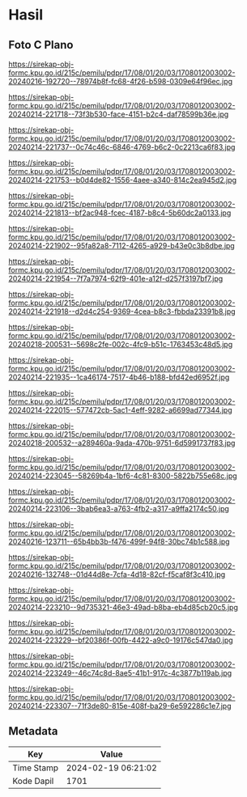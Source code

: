 # Hasil

## Foto C Plano

https://sirekap-obj-formc.kpu.go.id/215c/pemilu/pdpr/17/08/01/20/03/1708012003002-20240216-192720--78974b8f-fc68-4f26-b598-0309e64f96ec.jpg

https://sirekap-obj-formc.kpu.go.id/215c/pemilu/pdpr/17/08/01/20/03/1708012003002-20240214-221718--73f3b530-face-4151-b2c4-daf78599b36e.jpg

https://sirekap-obj-formc.kpu.go.id/215c/pemilu/pdpr/17/08/01/20/03/1708012003002-20240214-221737--0c74c46c-6846-4769-b6c2-0c2213ca6f83.jpg

https://sirekap-obj-formc.kpu.go.id/215c/pemilu/pdpr/17/08/01/20/03/1708012003002-20240214-221753--b0d4de82-1556-4aee-a340-814c2ea945d2.jpg

https://sirekap-obj-formc.kpu.go.id/215c/pemilu/pdpr/17/08/01/20/03/1708012003002-20240214-221813--bf2ac948-fcec-4187-b8c4-5b60dc2a0133.jpg

https://sirekap-obj-formc.kpu.go.id/215c/pemilu/pdpr/17/08/01/20/03/1708012003002-20240214-221902--95fa82a8-7112-4265-a929-b43e0c3b8dbe.jpg

https://sirekap-obj-formc.kpu.go.id/215c/pemilu/pdpr/17/08/01/20/03/1708012003002-20240214-221954--7f7a7974-62f9-401e-a12f-d257f3197bf7.jpg

https://sirekap-obj-formc.kpu.go.id/215c/pemilu/pdpr/17/08/01/20/03/1708012003002-20240214-221918--d2d4c254-9369-4cea-b8c3-fbbda23391b8.jpg

https://sirekap-obj-formc.kpu.go.id/215c/pemilu/pdpr/17/08/01/20/03/1708012003002-20240218-200531--5698c2fe-002c-4fc9-b51c-1763453c48d5.jpg

https://sirekap-obj-formc.kpu.go.id/215c/pemilu/pdpr/17/08/01/20/03/1708012003002-20240214-221935--1ca46174-7517-4b46-b188-bfd42ed6952f.jpg

https://sirekap-obj-formc.kpu.go.id/215c/pemilu/pdpr/17/08/01/20/03/1708012003002-20240214-222015--577472cb-5ac1-4eff-9282-a6699ad77344.jpg

https://sirekap-obj-formc.kpu.go.id/215c/pemilu/pdpr/17/08/01/20/03/1708012003002-20240218-200532--a289460a-9ada-470b-9751-6d5991737f83.jpg

https://sirekap-obj-formc.kpu.go.id/215c/pemilu/pdpr/17/08/01/20/03/1708012003002-20240214-223045--58269b4a-1bf6-4c81-8300-5822b755e68c.jpg

https://sirekap-obj-formc.kpu.go.id/215c/pemilu/pdpr/17/08/01/20/03/1708012003002-20240214-223106--3bab6ea3-a763-4fb2-a317-a9ffa2174c50.jpg

https://sirekap-obj-formc.kpu.go.id/215c/pemilu/pdpr/17/08/01/20/03/1708012003002-20240216-123711--65b4bb3b-f476-499f-94f8-30bc74b1c588.jpg

https://sirekap-obj-formc.kpu.go.id/215c/pemilu/pdpr/17/08/01/20/03/1708012003002-20240216-132748--01d44d8e-7cfa-4d18-82cf-f5caf8f3c410.jpg

https://sirekap-obj-formc.kpu.go.id/215c/pemilu/pdpr/17/08/01/20/03/1708012003002-20240214-223210--9d735321-46e3-49ad-b8ba-eb4d85cb20c5.jpg

https://sirekap-obj-formc.kpu.go.id/215c/pemilu/pdpr/17/08/01/20/03/1708012003002-20240214-223229--bf20386f-00fb-4422-a9c0-19176c547da0.jpg

https://sirekap-obj-formc.kpu.go.id/215c/pemilu/pdpr/17/08/01/20/03/1708012003002-20240214-223249--46c74c8d-8ae5-41b1-917c-4c3877b119ab.jpg

https://sirekap-obj-formc.kpu.go.id/215c/pemilu/pdpr/17/08/01/20/03/1708012003002-20240214-223307--71f3de80-815e-408f-ba29-6e592286c1e7.jpg


## Metadata

| Key        | Value               |
| ---------- | ------------------- |
| Time Stamp | 2024-02-19 06:21:02 |
| Kode Dapil | 1701                |



